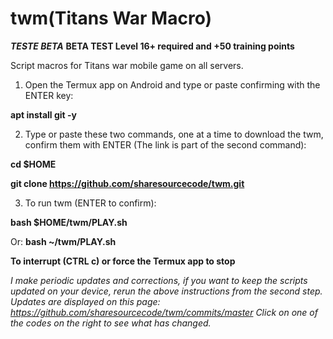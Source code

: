 # twm(Titans War Macro)
***TESTE BETA***
**BETA TEST Level 16+ required and +50 training points**

Script macros for Titans war mobile game on all servers.

1. Open the Termux app on Android and type or paste confirming with the ENTER key:

**apt install git -y**


2. Type or paste these two commands, one at a time to download the twm, confirm them with ENTER (The link is part of the second command):

**cd $HOME**

**git clone https://github.com/sharesourcecode/twm.git**


3. To run twm (ENTER to confirm):

**bash $HOME/twm/PLAY.sh**

Or:
**bash ~/twm/PLAY.sh**


**To interrupt (CTRL c) or force the Termux app to stop**

*I make periodic updates and corrections, if you want to keep the scripts updated on your device, rerun the above instructions from the second step. Updates are displayed on this page: https://github.com/sharesourcecode/twm/commits/master
Click on one of the codes on the right to see what has changed.* 

